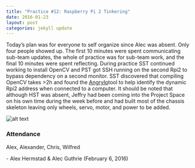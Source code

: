 ```yaml
---
title: "Practice #12: Raspberry Pi 2 Tinkering"
date: 2016-01-23
layout: post
categories: jekyll update
---
```


Today’s plan was for everyone to self organize since Alec was absent. Only four
people showed up. The first 10 minutes were spent communicating sub-team
updates, the whole of practice was for sub-team work, and the final 10 minutes
were spent reflecting. During practice SST continued working to install OpenCV
and PST got SSH running on the second Rpi2 to bypass dependency on a second
monitor. SST discovered that compiling OpenCV takes \>2h and found the
[AngryIp](http://angryip.org/)tool to help identify the dynamic Rpi2 address
when connected to a computer. It should be noted that although HST was absent,
Jeffry had been coming into the Project Space on his own time during the week
before and had built most of the chassis skeleton leaving only wheels, servo,
motor, and power to be added.

![alt
text](http://i.imgur.com/iY8OsJL.png
"Logo Title Text 1")


 

### Attendance

Alex, Alexander, Chris, Wilfred

 

\- Alex Hermstad & Alec Guthrie (February 6, 2016)
